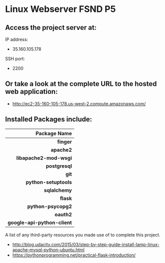 # Linux Webserver FSND P5

## Access the project server at:

IP address:

* 35.160.105.178

SSH port:

* 2200


## Or take a look at the complete URL to the hosted web application:

* http://ec2-35-160-105-178.us-west-2.compute.amazonaws.com/

## Installed Packages include:

Package Name |
--------------: |
**finger** |
**apache2** |
**libapache2-mod-wsgi** |
**postgresql** |
**git** |
**python-setuptools** |
**sqlalchemy** |
**flask** |
**python-psycopg2** |
**oauth2** |
**google-api-python-client** |



A list of any third-party resources you made use of to complete this project.
* http://blog.udacity.com/2015/03/step-by-step-guide-install-lamp-linux-apache-mysql-python-ubuntu.html
* https://pythonprogramming.net/practical-flask-introduction/